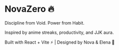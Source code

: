 # NovaZero 🔥
Discipline from Void. Power from Habit.

Inspired by anime streaks, productivity, and JJK aura.

Built with React + Vite ⚡ | Designed by Nova & Elena 💫

